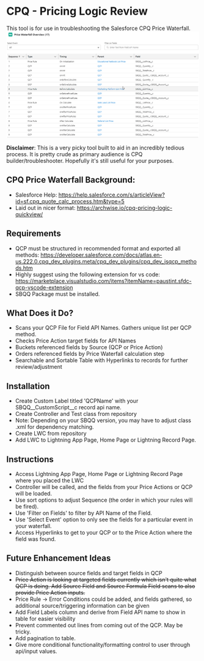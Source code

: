 # CPQ - Pricing Logic Review

This tool is for use in troubleshooting the Salesforce CPQ Price Waterfall.  
![](PricingReviewLogic.gif)

**Disclaimer**:  This is a very picky tool built to aid in an incredibly tedious process.  It is pretty crude as primary audience is CPQ builder/troubleshooter.  Hopefully it's still useful for your purposes.

## CPQ Price Waterfall Background:
- Salesforce Help:  https://help.salesforce.com/s/articleView?id=sf.cpq_quote_calc_process.htm&type=5
- Laid out in nicer format:  https://archwise.io/cpq-pricing-logic-quickview/

## Requirements
- QCP must be structured in recommended format and exported all methods:  https://developer.salesforce.com/docs/atlas.en-us.222.0.cpq_dev_plugins.meta/cpq_dev_plugins/cpq_dev_jsqcp_methods.htm
- Highly suggest using the following extension for vs code:  https://marketplace.visualstudio.com/items?itemName=paustint.sfdc-qcp-vscode-extension
- SBQQ Package must be installed. 

## What Does it Do?
- Scans your QCP File for Field API Names.  Gathers unique list per QCP method.
- Checks Price Action target fields for API Names
- Buckets referenced fields by Source (QCP or Price Action)
- Orders referenced fields by Price Waterfall calculation step
- Searchable and Sortable Table with Hyperlinks to records for further review/adjustment

## Installation
- Create Custom Label titled 'QCPName' with your SBQQ__CustomScript__c record api name.
- Create Controller and Test class from repository
- Note:  Depending on your SBQQ version, you may have to adjust class .xml for dependency matching.
- Create LWC from repository
- Add LWC to Lightning App Page, Home Page or Lightning Record Page.

## Instructions
- Access Lightning App Page, Home Page or Lightning Record Page where you placed the LWC
- Controller will be called, and the fields from your Price Actions or QCP will be loaded.
- Use sort options to adjust Sequence (the order in which your rules will be fired).
- Use 'Filter on Fields' to filter by API Name of the Field.
- Use 'Select Event' option to only see the fields for a particular event in your waterfall.
- Access Hyperlinks to get to your QCP or to the Price Action where the field was found.

## Future Enhancement Ideas
- Distinguish between source fields and target fields in QCP
- ~~Price Action is looking at targeted fields currently which isn't quite what QCP is doing.  Add Source Field and Source Formula Field scans to also provide Price Action inputs.~~
- Price Rule -> Error Conditions could be added, and fields gathered, so additional source/triggering information can be given
- Add Field Labels column and derive from Field API name to show in table for easier visibility
- Prevent commented out lines from coming out of the QCP.  May be tricky.
- Add pagination to table.  
- Give more conditional functionality/formatting control to user through api/input values.
